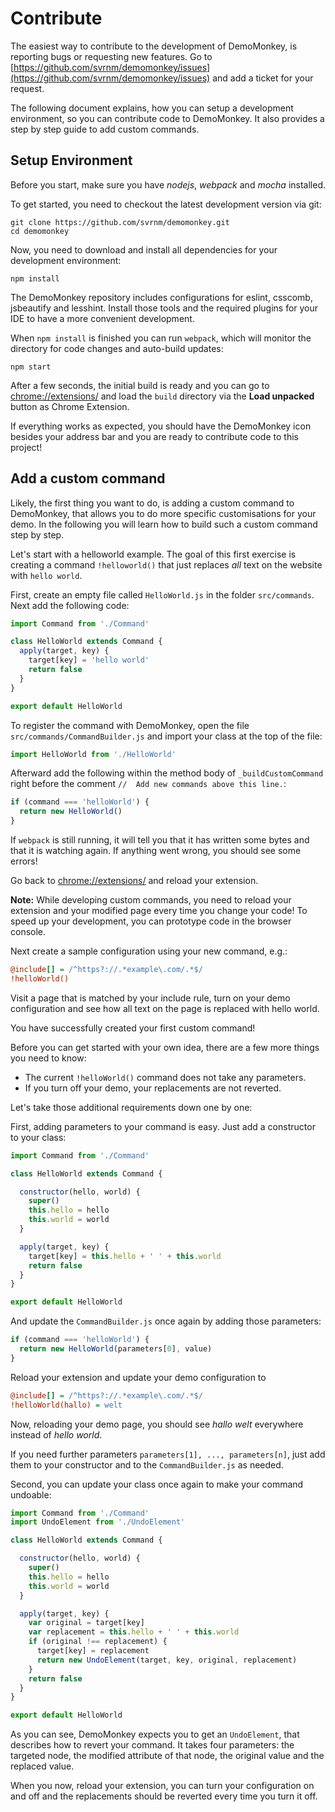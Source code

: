 # Contribute

The easiest way to contribute to the development of DemoMonkey, is reporting bugs or requesting new features. Go to
[https://github.com/svrnm/demomonkey/issues](https://github.com/svrnm/demomonkey/issues) and add a ticket for your
request.

The following document explains, how you can setup a development environment, so you can contribute code to DemoMonkey.
It also provides a step by step guide to add custom commands.

## Setup Environment

Before you start, make sure you have *nodejs*, *webpack* and *mocha* installed.

To get started, you need to checkout the latest development version via git:

```shell
git clone https://github.com/svrnm/demomonkey.git
cd demomonkey
```

Now, you need to download and install all dependencies for your  development environment:

```shell
npm install
```

The DemoMonkey repository includes configurations for eslint, csscomb, jsbeautify and lesshint. Install those tools and
the required plugins for your IDE to have a more convenient development.

When `npm install` is finished you can run `webpack`, which will monitor the directory for code changes and
auto-build updates:

```shell
npm start
```

After a few seconds, the initial build is ready and you can go to [chrome://extensions/](chrome://extensions/) and
load the `build` directory via the **Load unpacked** button as Chrome Extension.

If everything works as expected, you should have the DemoMonkey icon besides your address bar and you are ready to
contribute code to this project!

## Add a custom command

Likely, the first thing you want to do, is adding a custom command to DemoMonkey, that allows you to do more specific
customisations for your demo. In the following you will learn how to build such a custom command step by step.

Let's start with a helloworld example. The goal of this first exercise is creating a command `!helloworld()` that just
replaces *all* text on the website with `hello world`.

First, create an empty file called `HelloWorld.js` in the folder `src/commands`. Next add the following code:

```javascript
import Command from './Command'

class HelloWorld extends Command {
  apply(target, key) {
    target[key] = 'hello world'    
    return false
  }  
}

export default HelloWorld
```

To register the command with DemoMonkey, open the file `src/commands/CommandBuilder.js` and import your class at the
top of the file:

```javascript
import HelloWorld from './HelloWorld'
```

Afterward add the following within the method body of `_buildCustomCommand` right before the comment
`//  Add new commands above this line.`:

```javascript
if (command === 'helloWorld') {
  return new HelloWorld()
}
```

If `webpack` is still running, it will tell you that it has written some bytes and that it is watching again.
If anything went wrong, you should see some errors!

Go back to [chrome://extensions/](chrome://extensions/) and reload your extension.

**Note:** While developing custom commands, you need to reload your extension and your modified page every time
you change your code! To speed up your development, you can prototype code in the browser console.

Next create a sample configuration using your new command, e.g.:

```ini
@include[] = /^https?://.*example\.com/.*$/
!helloWorld()
```

Visit a page that is matched by your include rule, turn on your demo configuration and see how all text on the page is
replaced with hello world.

You have successfully created your first custom command!

Before you can get started with your own idea, there are a few more things you need to know:

- The current `!helloWorld()` command does not take any parameters.
- If you turn off your demo, your replacements are not reverted.

Let's take those additional requirements down one by one:

First, adding parameters to your command is easy. Just add a constructor to your class:

```javascript
import Command from './Command'

class HelloWorld extends Command {

  constructor(hello, world) {
    super()
    this.hello = hello
    this.world = world
  }

  apply(target, key) {
    target[key] = this.hello + ' ' + this.world
    return false
  }  
}

export default HelloWorld
```

And update the `CommandBuilder.js` once again by adding those parameters:

```javascript
if (command === 'helloWorld') {
  return new HelloWorld(parameters[0], value)
}
```

Reload your extension and update your demo configuration to

```ini
@include[] = /^https?://.*example\.com/.*$/
!helloWorld(hallo) = welt
```

Now, reloading your demo page, you should see *hallo welt* everywhere instead of *hello world*.

If you need further parameters `parameters[1], ..., parameters[n]`, just add them to your constructor and to the
`CommandBuilder.js` as needed.

Second, you can update your class once again to make your command undoable:

```javascript
import Command from './Command'
import UndoElement from './UndoElement'

class HelloWorld extends Command {

  constructor(hello, world) {
    super()
    this.hello = hello
    this.world = world
  }

  apply(target, key) {
    var original = target[key]
    var replacement = this.hello + ' ' + this.world
    if (original !== replacement) {
      target[key] = replacement
      return new UndoElement(target, key, original, replacement)
    }
    return false
  }  
}

export default HelloWorld
```

As you can see, DemoMonkey expects you to get an `UndoElement`, that describes how to revert your command.
It takes four parameters: the targeted node, the modified attribute of that node,
the original value and the replaced value.

When you now, reload your extension, you can turn your configuration on and off and the replacements should be
reverted every time you turn it off.
